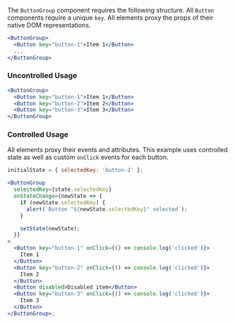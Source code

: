The `ButtonGroup` component requires the following structure. All `Button`
components require a unique `key`. All elements proxy the props of their
native DOM representations.

```jsx static
<ButtonGroup>
  <Button key="button-1">Item 1</Button>
  ...
</ButtonGroup>
```

### Uncontrolled Usage

```jsx
<ButtonGroup>
  <Button key="button-1">Item 1</Button>
  <Button key="button-2">Item 2</Button>
  <Button key="button-3">Item 3</Button>
</ButtonGroup>
```

### Controlled Usage

All elements proxy their events and attributes. This example uses controlled
state as well as custom `onClick` events for each button.

```jsx
initialState = { selectedKey: 'button-2' };

<ButtonGroup
  selectedKey={state.selectedKey}
  onStateChange={newState => {
    if (newState.selectedKey) {
      alert(`Button "${newState.selectedKey}" selected`);
    }

    setState(newState);
  }}
>
  <Button key="button-1" onClick={() => console.log('clicked')}>
    Item 1
  </Button>
  <Button key="button-2" onClick={() => console.log('clicked')}>
    Item 2
  </Button>
  <Button disabled>Disabled item</Button>
  <Button key="button-3" onClick={() => console.log('clicked')}>
    Item 3
  </Button>
</ButtonGroup>;
```
